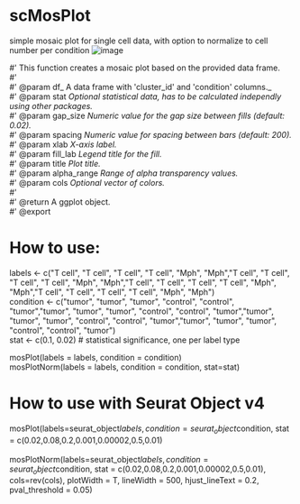 # scMosPlot
simple mosaic plot for single cell data, with option to normalize to cell number per condition
![image](https://github.com/user-attachments/assets/d226b53f-6285-4f3c-970f-39897e5f834b)



#' This function creates a mosaic plot based on the provided data frame. <br>
#'<br>
#' @param df_ A data frame with 'cluster_id' and 'condition' columns._<br>
#' @param stat _Optional statistical data, has to be calculated independly using other packages._<br>
#' @param gap_size _Numeric value for the gap size between fills (default: 0.02)._<br>
#' @param spacing _Numeric value for spacing between bars (default: 200)._<br>
#' @param xlab _X-axis label._<br>
#' @param fill_lab _Legend title for the fill._<br>
#' @param title _Plot title._<br>
#' @param alpha_range _Range of alpha transparency values._<br>
#' @param cols _Optional vector of colors._<br>
#'<br>
#' @return A ggplot object.<br>
#' @export<br>


# How to use:
labels <- c("T cell", "T cell", "T cell", "T cell", "Mph", "Mph","T cell", "T cell", "T cell", "T cell", "Mph", "Mph","T cell", "T cell", "T cell", "T cell", "Mph", "Mph","T cell", "T cell", "T cell", "T cell", "Mph", "Mph")<br>
condition <- c("tumor", "tumor", "tumor", "control", "control", "tumor","tumor", "tumor", "tumor", "control", "control", "tumor","tumor", "tumor", "tumor", "control", "control", "tumor","tumor", "tumor", "tumor", "control", "control", "tumor")<br>
stat <- c(0.1, 0.02)  # statistical significance, one per label type<br>

mosPlot(labels = labels, condition = condition)<br>
mosPlotNorm(labels = labels, condition = condition, stat=stat)<br>


# How to use with Seurat Object v4
mosPlot(labels=seurat_object$labels, condition=seurat_object$condition, stat = c(0.02,0.08,0.2,0.001,0.00002,0.5,0.01)<br>
<br>
mosPlotNorm(labels=seurat_object$labels, condition=seurat_object$condition, stat = c(0.02,0.08,0.2,0.001,0.00002,0.5,0.01), cols=rev(cols), plotWidth = T, lineWidth = 500, hjust_lineText = 0.2, pval_threshold = 0.05)<br>
